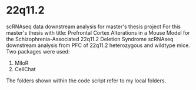 # 22q11.2
scRNAseq data downstream analysis for master's thesis project
For this master's thesis with title:  Prefrontal Cortex Alterations in a Mouse Model for the Schizophrenia-Associated 22q11.2 Deletion Syndrome
scRNAseq downstream analysis from PFC of 22q11.2 heterozygous and wildtype mice. 
Two packages were used:
1. MiloR 
2. CellChat 

The folders shown within the code script refer to my local folders. 


